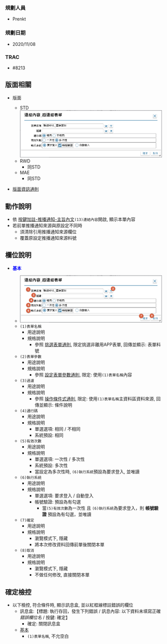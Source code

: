 ### <div id="user">規劃人員</div>
* Prenkt

### <div id="updatedate">規劃日期</div>
* 2020/11/08

### <div id="trac">TRAC</div>
* #8213

## <div id="linkform-layout">版面相關</div>
* 版面
    * STD</br>
        ![pic][image_LinkForm_STD]
    * RWD
        * 同STD
    * MAE</br>
        * 同STD

* [版面資訊通則][link_ruleother1]

## <div id="linkform-form-action">動作說明</div>
* 依 [按鍵加註-推播通知-主旨內文][link_MAENotice_fieldbreak3]`(13)連結內容`開啟, 顯示本單內容
* 若前單推播通知來源與原設定不同時
    * 須清除引用推播通知來源欄位
    * 覆蓋原設定推播通知來源料號

## <div id="linkform-object-desc">欄位說明</div>
* <p id="fieldbreak1" style="color:blue;font-weight:bold">基本</p>

    * ![pic][image_LinkForm_Block1]
    * `(1)表單名稱`
        * 用途說明
        * 規格說明
            * 參照 [挑選表單通則][link_ruledialog6], 限定挑選非離用APP表單,  回傳並顯示: 表單料號
    * `(2)表單參數`
        * 用途說明
        * 規格說明
            * 參照 [設定表單參數通則][link_parameter], 限定: 使用`(1)表單名稱`內容
    * `(3)過濾`
        * 用途說明
        * 規格說明 
            * 參照 [操作條件式通則][link_ruledialog1], 限定: 使用`(1)表單名稱`主資料區資料來源, 回傳並顯示: 條件說明
    * `(4)通行碼`
        * 用途說明
        * 規格說明
            * 單選選項: 相同 / 不相同 
            * 系統預設: 相同
    * `(5)有效次數`
        * 用途說明
        * 規格說明
            * 單選選項: 一次性 / 多次性 
            * 系統預設: 多次性 
            * 當設定為多次性時, `(6)執行系統`預設為要求登入, 並唯讀
    * `(6)執行系統`
        * 用途說明
        * 規格說明
            * 單選選項: 要求登入 / 自動登入
            * 帳號驗證: 預設為有勾選
                * 當`(5)有效次數`為一次性 且 `(6)執行系統`為要求登入，則 **帳號驗證** 預設為有勾選，並唯讀       
    * `(7)確定`
        * 用途說明
        * 規格說明
            * 瀏覽模式下, 隱藏
            * 將本次修改資料回傳前單後關閉本單
    * `(8)取消`
        * 用途說明
        * 規格說明
            * 瀏覽模式下, 隱藏
            * 不做任何修改, 直接關閉本單
  
## <div id="save-action">確定檢控</div>
* 以下檢控, 符合條件時, 顯示訊息盒, 並以紅框線標註錯誤的欄位
    * 訊息盒:【標題: 執行存回，發生下列錯誤 / 訊息內容: 以下資料未填寫正確 </n> *錯誤欄位名* / 按鍵: 確定】
        * 確定: 關閉訊息盒 
    * [基本][link_fieldbreak1]
        * `(1)表單名稱`, 不允空白


<!-- 圖片 -->
[image_LinkForm_STD]:attachment/MAENotice-Link-Form.png
[image_LinkForm_Block1]:attachment/MAENotice-Link-Form-Block1.png "基本"       


<!-- 超連結 -->
[link_MAENotice_fieldbreak3]:BAMAENotice.md#fieldbreak3 "按鍵加註-推播通知/欄位說明/主旨內容"
[link_fieldbreak1]:#fieldbreak1 "欄位說明/基本"
[link_parameter]:/8.10.0/IDE/Specification/Parameter/README.md "共用通則_開啟單據/設定表單參數通則"
[link_ruleother1]:/8.10.0/IDE/Specification/RulesOther/README#ruleother1 "共用通則_其它/版面資訊通則"

[link_ruledialog1]:/8.10.0/IDE/Specification/RulesDialog/README#ruledialog1 "共用通則_開啟單據/操作條件式通則"
[link_ruledialog6]:/8.10.0/IDE/Specification/RulesDialog/README#ruledialog6 "共用通則_開啟單據/挑選表單通則"